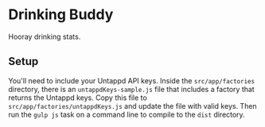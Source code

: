 Drinking Buddy
==============

Hooray drinking stats.


## Setup

You'll need to include your Untappd API keys. Inside the `src/app/factories` directory, there is an `untappdKeys-sample.js` file that includes a factory that returns the Untappd keys. Copy this file to `src/app/factories/untappdKeys.js` and update the file with valid keys. Then run the `gulp js` task on a command line to compile to the `dist` directory.
